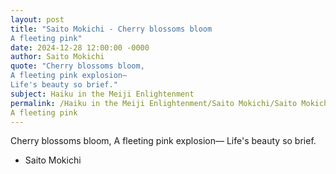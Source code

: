```yaml
---
layout: post
title: "Saito Mokichi - Cherry blossoms bloom
A fleeting pink"
date: 2024-12-28 12:00:00 -0000
author: Saito Mokichi
quote: "Cherry blossoms bloom,
A fleeting pink explosion—
Life's beauty so brief."
subject: Haiku in the Meiji Enlightenment
permalink: /Haiku in the Meiji Enlightenment/Saito Mokichi/Saito Mokichi - Cherry blossoms bloom
A fleeting pink
---
```


Cherry blossoms bloom,
A fleeting pink explosion—
Life's beauty so brief.

- Saito Mokichi
